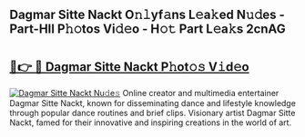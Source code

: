 ## Dagmar Sitte Nackt O𝚗𝚕yf𝚊ns L𝚎a𝚔ed N𝚞𝚍es - Part-HIl P𝚑𝚘tos Vi𝚍𝚎o - H𝚘𝚝 Part L𝚎a𝚔s 2cnAG

# <h2><a href="http://kf66yl.oniu.top/?m=Dagmar+Sitte+Nackt">🔗👉 🔴 Dagmar Sitte Nackt P𝚑ot𝚘𝚜 V𝚒d𝚎o</a></h2>

[![Dagmar Sitte Nackt Nu𝚍e𝚜](https://i.imgur.com/0qMVB7G.gif)](http://kf66yl.oniu.top/?m=Dagmar+Sitte+Nackt)
Online creator and multimedia entertainer Dagmar Sitte Nackt, known for disseminating dance and lifestyle knowledge through popular dance routines and brief clips. Visionary artist Dagmar Sitte Nackt, famed for their innovative and inspiring creations in the world of art.  
